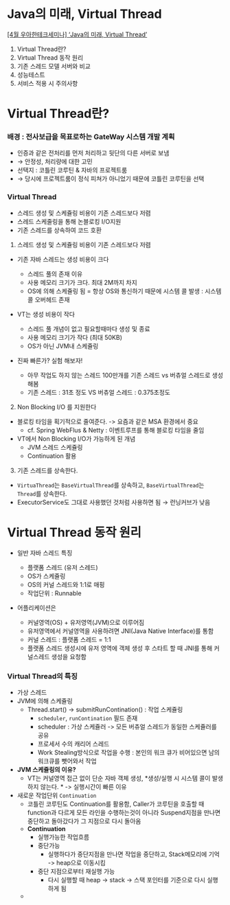 # Java의 미래, Virtual Thread
[ [4월 우아한테크세미나] ‘Java의 미래, Virtual Thread’ ](https://www.youtube.com/watch?v=BZMZIM-n4C0)

1. Virtual Thread란?
2. Virtual Thread 동작 원리
3. 기존 스레드 모델 서버와 비교
4. 성능테스트
5. 서비스 적용 시 주의사항

# Virtual Thread란?
### 배경 : 전사보급을 목표로하는 GateWay 시스템 개발 계획
- 인증과 같은 전처리를 먼저 처리하고 뒷단의 다른 서버로 보냄
-  → 안정성, 처리량에 대한 고민
-  선택지 : 코틀린 코루틴 & 자바의 프로젝트룸
-  → 당시에 프로젝트룸이 정식 피쳐가 아니었기 때문에 코틀린 코루틴을 선택

### Virtual Thread
- 스레드 생성 및 스케쥴링 비용이 기존 스레드보다 저렴
- 스레드 스케줄링을 통해 논블로킹 I/O지원
- 기존 스레드를 상속하여 코드 호환

1. 스레드 생성 및 스케쥴링 비용이 기존 스레드보다 저렴
  - 기존 자바 스레드는 생성 비용이 크다
    - 스레드 풀의 존재 이유
    - 사용 메모리 크기가 크다. 최대 2M까지 차지
    - OS에 의해 스케쥴링 됨 = 항상 OS와 통신하기 때문에 시스템 콜 발생 : 시스템 콜 오버헤드 존재
  - VT는 생성 비용이 작다
    - 스레드 풀 개념이 없고 필요할때마다 생성 및 종료
    - 사용 메모리 크기가 작다 (최대 50KB)
    - OS가 아닌 JVM내 스케쥴링

  - 진짜 빠른가? 실험 해보자!
    - 아무 작업도 하지 않는 스레드 100만개를 기존 스레드 vs 버츄얼 스레드로 생성해봄
    - 기존 스레드 : 31초 정도 VS 버츄얼 스레드 : 0.375초정도
2. Non Blocking I/O 를 지원한다
- 블로킹 타임을 획기적으로 줄여준다. -> 요즘과 같은 MSA 환경에서 중요
  - cf. Spring WebFlus & Netty : 이벤트루프를 통해 블로킹 타임을 줄임
- VT에서 Non Blocking I/O가 가능하게 된 개념
  - JVM 스레드 스케쥴링
  - Continuation 활용
3. 기존 스레드를 상속한다.
- `VirtuaThread`는 `BaseVirtualThread`를 상속하고, `BaseVirtualThread`는 `Thread`를 상속한다.
- ExecutorService도 그대로 사용했던 것처럼 사용하면 됨 → 런닝커브가 낮음

# Virtual Thread 동작 원리
- 일반 자바 스레드 특징
  - 플랫폼 스레드 (유저 스레드)
  - OS가 스케쥴링
  - OS의 커널 스레드와 1:1로 매핑
  - 작업단위 : Runnable

- 어플리케이션은
  - 커널영역(OS) + 유저영역(JVM)으로 이루어짐
  - 유저영역에서 커널영역을 사용하려면 JNI(Java Native Interface)를 통함
  - 커널 스레드 : 플랫폼 스레드 =  1:1
  - 플랫폼 스레드 생성시에 유저 영역에 객체 생성 후 스타트 할 때 JNI를 통해 커널스레드 생성을 요청함
 
### Virtual Thread의 특징
- 가상 스레드
- JVM에 의해 스케쥴링
  - Thread.start() -> submitRunContination() : 작업 스케쥴링
    - `scheduler`, `runContination` 필드 존재
    - scheduler : 가상 스케쥴러 -> 모든 버츄얼 스레드가 동일한 스케쥴러를 공유
    - 프로세서 수의 캐리어 스레드
    - Work Stealing방식으로 작업을 수행 : 본인의 워크 큐가 비어있으면 남의 워크큐를 뺏어와서 작업
- **JVM 스케쥴링의 이유?**
  - VT는 커널영역 접근 없이 단순 자바 객체 생성, *생성/실행 시 시스템 콜이 발생하지 않는다. * -> 실행시간이 빠른 이유
- 새로운 작업단위 `Continuation`
  - 코틀린 코루틴도 Continuation를 활용함, Caller가 코루틴을 호출할 때 function과 다르게 모든 라인을 수행하는것이 아니라 Suspend지점을 만나면 중단하고 돌아갔다가 그 지점으로 다시 돌아옴
  - **Continuation**
    - 실행가능한 작업흐름
    - 중단가능
      - 실행하다가 중단지점을 만나면 작업을 중단하고, Stack메모리에 기억 -> heap으로 이동시킴
    - 중단 지점으로부터 재실행 가능
      - 다시 실행할 때 heap -> stack -> 스택 포인터를 기준으로 다시 실행하게 됨
  - 
